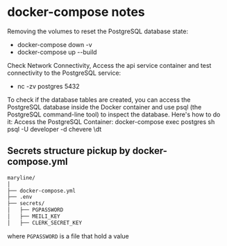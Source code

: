 # docker-compose notes

Removing the volumes to reset the PostgreSQL database state: 

- docker-compose down -v 
- docker-compose up --build

Check Network Connectivity, Access the api service container and 
test connectivity to the PostgreSQL service:

- nc -zv postgres 5432

To check if the database tables are created, you can access the PostgreSQL database inside the Docker container and use psql (the PostgreSQL command-line tool) to inspect the database.
Here's how to do it:
Access the PostgreSQL Container:
docker-compose exec postgres sh
psql -U developer -d chevere
\dt


## Secrets structure pickup by docker-compose.yml

```bash
maryline/
│
├── docker-compose.yml
├── .env
├── secrets/
│   ├── PGPASSWORD
│   ├── MEILI_KEY
│   ├── CLERK_SECRET_KEY
```

where `PGPASSWORD` is a file that hold a value
